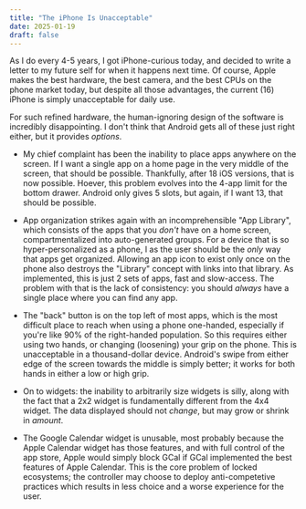 ```yaml
---
title: "The iPhone Is Unacceptable"
date: 2025-01-19
draft: false
---
```


As I do every 4-5 years, I got iPhone-curious today, and decided to write a letter to my future self for when it happens next time. Of course, Apple makes the best hardware, the best camera, and the best CPUs on the phone market today, but despite all those advantages, the current (16) iPhone is simply unacceptable for daily use.

For such refined hardware, the human-ignoring design of the software is incredibly disappointing. I don't think that Android gets all of these just right either, but it provides _options_.

- My chief complaint has been the inability to place apps anywhere on the screen. If I want a single app on a home page in the very middle of the screen, that should be possible. Thankfully, after 18 iOS versions, that is now possible. Hoever, this problem evolves into the 4-app limit for the bottom drawer. Android only gives 5 slots, but again, if I want 13, that should be possible.

- App organization strikes again with an incomprehensible "App Library", which consists of the apps that you _don't_ have on a home screen, compartmentalized into auto-generated groups. For a device that is so hyper-personalized as a phone, I as the user should be the _only_ way that apps get organized. Allowing an app icon to exist only once on the phone also destroys the "Library" concept with links into that library. As implemented, this is just 2 sets of apps, fast and slow-access. The problem with that is the lack of consistency: you should _always_ have a single place where you can find any app.

- The "back" button is on the top left of most apps, which is the most difficult place to reach when using a phone one-handed, especially if you're like 90% of the right-handed population. So this requires either using two hands, or changing (loosening) your grip on the phone. This is unacceptable in a thousand-dollar device. Android's swipe from either edge of the screen towards the middle is simply better; it works for both hands in either a low or high grip.

- On to widgets: the inability to arbitrarily size widgets is silly, along with the fact that a 2x2 widget is fundamentally different from the 4x4 widget. The data displayed should not _change_, but may grow or shrink in _amount_.

- The Google Calendar widget is unusable, most probably because the Apple Calendar widget has those features, and with full control of the app store, Apple would simply block GCal if GCal implemented the best features of Apple Calendar. This is the core problem of locked ecosystems; the controller may choose to deploy anti-competetive practices which results in less choice and a worse experience for the user.
